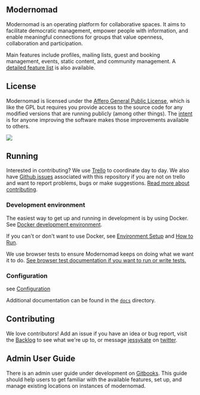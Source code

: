 ## Modernomad

Modernomad is an operating platform for collaborative spaces. It aims to
facilitate democratic management, empower people with information, and enable
meaningful connections for groups that value openness, collaboration and
participation.

Main features include profiles, mailing lists, guest and booking
management, events, static content, and community management. A [detailed
feature list](docs/features.md) is also available.

## License
Modernomad is licensed under the [Affero General Public License](agpl-3.0.txt),
which is like the GPL but requires you provide access to the source code for
any modified versions that are running publicly (among other things). The
[intent](http://www.gnu.org/licenses/why-affero-gpl.html) is for anyone
improving the software makes those improvements available to others.

<img src="static/img/agplv3-88x31.png" />

## Running

Interested in contributing? We use [Trello](https://trello.com/b/FPDnTkqj/modernomad) to coordinate day to day. We also have
[Github issues](https://github.com/jessykate/modernomad/issues?state=open)
associated with this repository if you are not on trello and want to report problems, bugs or make suggestions.
[Read more about contributing](docs/contributing.md).

### Development environment

The easiest way to get up and running in development is by using Docker. See [Docker development environment](docs/docker-development-environment.md).

If you can't or don't want to use Docker, see [Environment Setup](docs/environment-setup.md) and [How to Run](docs/how-to-run.md).

We use browser tests to ensure Modernomad keeps on doing what we want it to do. [See browser test documentation if you want to run or write tests.](docs/browser-tests.md)

### Configuration

see [Configuration](docs/configuration.md)

Additional documentation can be found in the [`docs`](docs/) directory.

## Contributing
We love contributors! Add an issue if you have an idea or bug report, visit the [Backlog](https://github.com/embassynetwork/modernomad/projects/1) to see what we're up to, or message [jessykate](https://github.com/jessykate) on [twitter](https://github.com/jessykate). 

## Admin User Guide

There is an admin user guide under development on [Gitbooks](https://embassynetwork.gitbooks.io/modernomad/content/). This guide should help users to get familiar with the available features, set up, and manage existing locations on instances of modernomad.
